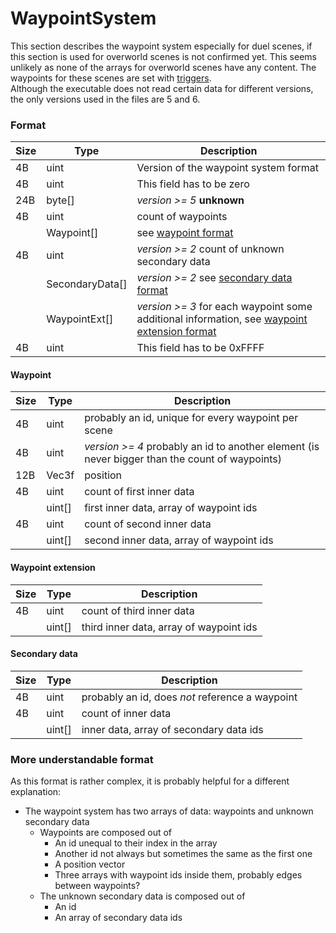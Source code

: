 # WaypointSystem

This section describes the waypoint system especially for duel scenes, if this section is used for overworld scenes is not confirmed yet.
This seems unlikely as none of the arrays for overworld scenes have any content. The waypoints for these scenes are set with [triggers](./SCN_Trigger.md).<br/>
Although the executable does not read certain data for different versions, the only versions used in the files are 5 and 6.

### Format

| Size | Type  | Description |
|------|-------|-------------|
|  4B  | uint  | Version of the waypoint system format |
|  4B  | uint  | This field has to be zero |
| 24B  | byte[]| _version >= 5_ __unknown__ |
|  4B  | uint  | count of waypoints |
|      | Waypoint[] | see [waypoint format](#waypoint) |
|  4B  | uint  | _version >= 2_ count of unknown secondary data |
|      | SecondaryData[] | _version >= 2_ see [secondary data format](#secondary-data) |
|      | WaypointExt[] | _version >= 3_ for each waypoint some additional information, see [waypoint extension format](#waypoint-extension) |
|  4B  | uint  | This field has to be 0xFFFF |

#### Waypoint
| Size | Type  | Description |
|------|-------|-------------|
|  4B  | uint  | probably an id, unique for every waypoint per scene |
|  4B  | uint  | _version >= 4_ probably an id to another element (is never bigger than the count of waypoints) |
| 12B  | Vec3f | position |
|  4B  | uint  | count of first inner data |
|      | uint[]| first inner data, array of waypoint ids |
|  4B  | uint  | count of second inner data |
|      | uint[]| second inner data, array of waypoint ids |

#### Waypoint extension
| Size | Type  | Description |
|------|-------|-------------|
|  4B  | uint  | count of third inner data |
|      | uint[]| third inner data, array of waypoint ids |

#### Secondary data
| Size | Type  | Description |
|------|-------|-------------|
|  4B  | uint  | probably an id, does *not* reference a waypoint |
|  4B  | uint  | count of inner data |
|      | uint[]| inner data, array of secondary data ids |

### More understandable format

As this format is rather complex, it is probably helpful for a different explanation:

* The waypoint system has two arrays of data: waypoints and unknown secondary data
    * Waypoints are composed out of
        * An id unequal to their index in the array
        * Another id not always but sometimes the same as the first one
        * A position vector
        * Three arrays with waypoint ids inside them, probably edges between waypoints?
    * The unknown secondary data is composed out of
        * An id
        * An array of secondary data ids
